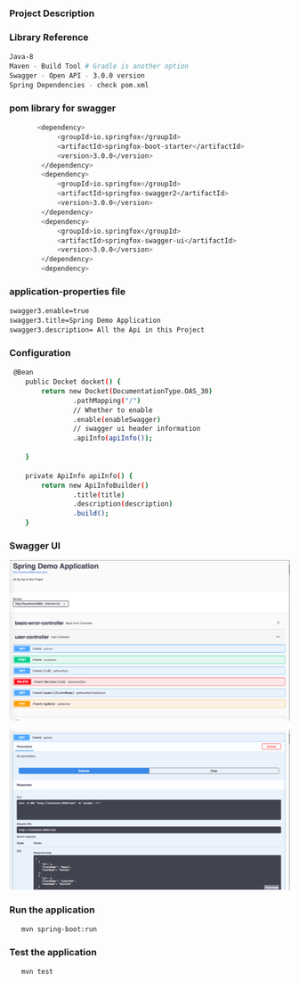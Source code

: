 ### Project Description

### Library Reference
```sh
Java-8
Maven - Build Tool # Gradle is another option
Swagger - Open API - 3.0.0 version
Spring Dependencies - check pom.xml
```
###  pom library for swagger
```sh
	   <dependency>
            <groupId>io.springfox</groupId>
            <artifactId>springfox-boot-starter</artifactId>
            <version>3.0.0</version>
        </dependency>
        <dependency>
            <groupId>io.springfox</groupId>
            <artifactId>springfox-swagger2</artifactId>
            <version>3.0.0</version>
        </dependency>
        <dependency>
            <groupId>io.springfox</groupId>
            <artifactId>springfox-swagger-ui</artifactId>
            <version>3.0.0</version>
        </dependency>
        <dependency>
```
### application-properties file
```sh
swagger3.enable=true
swagger3.title=Spring Demo Application
swagger3.description= All the Api in this Project
```

### Configuration
```sh
 @Bean
    public Docket docket() {
        return new Docket(DocumentationType.OAS_30)
                .pathMapping("/")
                // Whether to enable
                .enable(enableSwagger)
                // swagger ui header information
                .apiInfo(apiInfo());

    }

    private ApiInfo apiInfo() {
        return new ApiInfoBuilder()
                .title(title)
                .description(description)
                .build();
    }
```
### Swagger UI

   ![Screenshot](Swagger1.png)
   
  ![Screenshot](Swagger2.png)


### Run the application
```sh
   mvn spring-boot:run
```
### Test the application
```sh
   mvn test
```

